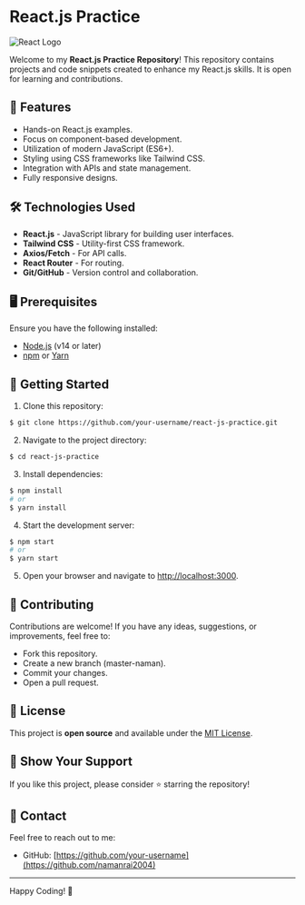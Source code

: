 # React.js Practice

![React Logo](https://upload.wikimedia.org/wikipedia/commons/a/a7/React-icon.svg)

Welcome to my **React.js Practice Repository**! This repository contains projects and code snippets created to enhance my React.js skills. It is open for learning and contributions.

## 🚀 Features

- Hands-on React.js examples.
- Focus on component-based development.
- Utilization of modern JavaScript (ES6+).
- Styling using CSS frameworks like Tailwind CSS.
- Integration with APIs and state management.
- Fully responsive designs.

## 🛠️ Technologies Used

- **React.js** - JavaScript library for building user interfaces.
- **Tailwind CSS** - Utility-first CSS framework.
- **Axios/Fetch** - For API calls.
- **React Router** - For routing.
- **Git/GitHub** - Version control and collaboration.

## 🖥️ Prerequisites

Ensure you have the following installed:

- [Node.js](https://nodejs.org/) (v14 or later)
- [npm](https://www.npmjs.com/) or [Yarn](https://yarnpkg.com/)

## 🚀 Getting Started

1. Clone this repository:

```bash
$ git clone https://github.com/your-username/react-js-practice.git
```

2. Navigate to the project directory:

```bash
$ cd react-js-practice
```

3. Install dependencies:

```bash
$ npm install
# or
$ yarn install
```

4. Start the development server:

```bash
$ npm start
# or
$ yarn start
```

5. Open your browser and navigate to [http://localhost:3000](http://localhost:3000).

## 🤝 Contributing

Contributions are welcome! If you have any ideas, suggestions, or improvements, feel free to:

- Fork this repository.
- Create a new branch (master-naman).
- Commit your changes.
- Open a pull request.

## 📜 License

This project is **open source** and available under the [MIT License](LICENSE).

## 🌟 Show Your Support

If you like this project, please consider ⭐️ starring the repository!

## 📝 Contact

Feel free to reach out to me:

- GitHub: [https://github.com/your-username](https://github.com/namanrai2004)

---

Happy Coding! 🎉

